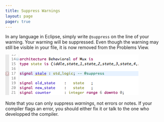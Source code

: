 ```yaml
---
title: Suppress Warnings
layout: page 
pager: true
---
```


In any language in Eclipse, simply write `@suppress` on the line of your warning. Your warning will be suppressed.
Even though the warning may still be visible in your file, it is now removed from the Problems View.

![Alt text](/screenshots/ignore_warning.png)

Note that you can only suppress *warnings*, not errors or notes. If your compiler flags an error, you should either fix it or talk to the one who developped the compiler.